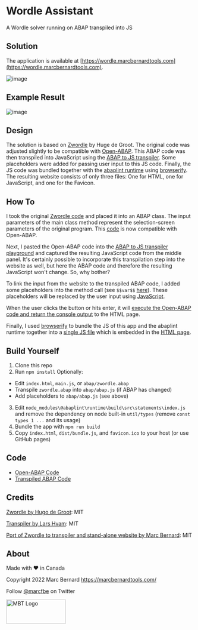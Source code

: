 # Wordle Assistant

A Wordle solver running on ABAP transpiled into JS

## Solution

The application is available at [https://wordle.marcbernardtools.com](https://wordle.marcbernardtools.com).

![image](https://user-images.githubusercontent.com/59966492/194975012-fba4d76c-293e-47c8-bb1a-ba960230f4b7.png)

## Example Result

![image](https://user-images.githubusercontent.com/59966492/194975219-1d377dc6-5286-4148-9cab-66339d365dbb.png)

## Design

The solution is based on [Zwordle](https://github.com/hdegroot/zwordle) by Huge de Groot. The original code was adjusted slightly to be compatible with [Open-ABAP](https://github.com/open-abap/open-abap). This ABAP code was then transpiled into JavaScript using the [ABAP to JS transpiler](https://github.com/abaplint/transpiler). Some placeholders were added for passing user input to this JS code. Finally, the 
JS code was bundled together with the [abaplint runtime](https://github.com/abaplint/abaplint) using [browserify](https://browserify.org/). The resulting website consists of only three files: One for HTML, one for JavaScript, and one for the Favicon.

## How To

I took the original [Zwordle code](https://github.com/hdegroot/zwordle/blob/main/src/zwordle.prog.abap) and placed it into an ABAP class. The input parameters of the main class method represent the selection-screen parameters of the original program. This [code](https://github.com/Marc-Bernard-Tools/Wordle-on-ABAP/blob/main/abap/zwordle.abap) is now compatible with Open-ABAP.

Next, I pasted the Open-ABAP code into the [ABAP to JS transpiler playground](https://transpiler.abaplint.org/) and captured the resulting JavaScript code from the middle panel. It's certainly possible to incorporate this transpilation step into the website as well, but here the ABAP code and therefore the resulting JavaScript won't change. So, why bother?

To link the input from the website to the transpiled ABAP code, I added some placeholders into the method call (see `$$var$$` [here](https://github.com/Marc-Bernard-Tools/Wordle-Assistant/blob/c7559bc6f7acc7b4a56df46ee4898e7fdd6870af/abap/abap.js#L392-L400)). These placeholders will be replaced by the user input using [JavaScript](https://github.com/Marc-Bernard-Tools/Wordle-Assistant/blob/c7559bc6f7acc7b4a56df46ee4898e7fdd6870af/main.js#L15-L30).

When the user clicks the button or hits enter, it will [execute the Open-ABAP code and return the console output](https://github.com/Marc-Bernard-Tools/Wordle-Assistant/blob/c7559bc6f7acc7b4a56df46ee4898e7fdd6870af/main.js#L32-L45) to the HTML page.  

Finally, I used [browserify](https://github.com/Marc-Bernard-Tools/Wordle-Assistant/blob/70946c35ccef70818c95f7fa8207e2163214c4c5/package.json#L8-L10) to bundle the JS of this app and the abaplint runtime together into a [single JS file](https://github.com/Marc-Bernard-Tools/Wordle-Assistant/blob/main/dist/bundle.js) which is embedded in the [HTML page](https://github.com/Marc-Bernard-Tools/Wordle-Assistant/blob/main/index.html).

## Build Yourself

1. Clone this repo
2. Run `npm install`
  Optionally:
  - Edit `index.html`, `main.js`, or `abap/zwordle.abap` 
  - Transpile `zwordle.abap` into `abap/abap.js` (if ABAP has changed)
  - Add placeholders to `abap/abap.js` (see above)
3. Edit `node_modules\@abaplint\runtime\build\src\statements\index.js` and remove the dependency on node built-in `util/types` (remove `const types_1 ...` and its usage)
4. Bundle the app with `npm run build`
5. Copy `index.html`, `dist/bundle.js`, and `favicon.ico` to your host (or use GitHub pages)

## Code

- [Open-ABAP Code](https://github.com/Marc-Bernard-Tools/Wordle-on-ABAP/blob/main/abap/zwordle.abap)
- [Transpiled ABAP Code](https://github.com/Marc-Bernard-Tools/Wordle-on-ABAP/blob/main/abap/abap.js)

## Credits

[Zwordle by Hugo de Groot](https://github.com/hdegroot/zwordle): MIT

[Transpiler by Lars Hvam](https://github.com/abaplint/transpiler): MIT

[Port of Zwordle to transpiler and stand-alone website by Marc Bernard](https://github.com/mbtools): MIT

## About

Made with :heart: in Canada

Copyright 2022 Marc Bernard <https://marcbernardtools.com/>

Follow [@marcfbe](https://twitter.com/marcfbe) on Twitter

<p><a href="https://marcbernardtools.com/"><img width="160" height="65" src="https://marcbernardtools.com/info/MBT_Logo_640x250_on_Gray.png" alt="MBT Logo"></a></p>
